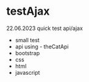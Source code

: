 # testAjax
22.06.2023 quick test api/ajax

- small test 
- api using - theCatApi
- bootstrap 
- css
- html
- javascript

